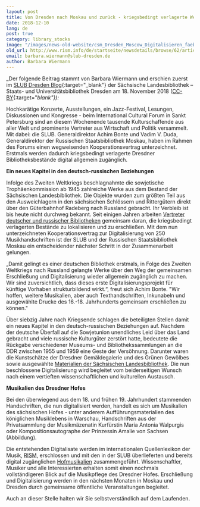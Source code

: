 ```yaml
---
layout: post
title: Von Dresden nach Moskau und zurück - kriegsbedingt verlagerte Werke aus der SLUB werden digitalisiert
date: 2018-12-10
lang: de
post: true
category: library_stocks
image: "/images/news-old-website/csm_Dresden_Moscow_Digitalisieren_faeb42933c.jpg"
old_url: http://www.rism.info/de/startseite/newsdetails/browse/62/article/64/from-dresden-to-moscow-and-back-works-from-the-slub-relocated-during-the-war-will-be-digitized.html
email: barbara.wiermann@slub-dresden.de
author: Barbara Wiermann
---
```



_Der folgende Beitrag stammt von Barbara Wiermann und erschien zuerst im [SLUB Dresden Blog](https://blog.slub-dresden.de/beitrag/2018/11/18/von-dresden-nach-moskau-und-zurueck-kriegsbedingt-verlagerte-werke-aus-der-slub-werden-digitalisier/){:target="_blank"} der Sächsische Landesbibliothek – Staats- und Universitätsbibliothek Dresden am 18. November 2018 ([CC-BY](http://creativecommons.org/licenses/by/4.0/){:target="_blank"}):_

Hochkarätige Konzerte, Ausstellungen, ein Jazz-Festival, Lesungen, Diskussionen und Kongresse - beim International Cultural Forum in Sankt Petersburg sind an diesem Wochenende tausende Kulturschaffende aus aller Welt und prominente Vertreter aus Wirtschaft und Politik versammelt. Mit dabei: die SLUB. Generaldirektor Achim Bonte und Vadim V. Duda, Generaldirektor der Russischen Staatsbibliothek Moskau, haben im Rahmen des Forums einen wegweisenden Kooperationsvertrag unterzeichnet. Erstmals werden dadurch kriegsbedingt verlagerte Dresdner Bibliotheksbestände digital allgemein zugänglich.

**Ein neues Kapitel in den deutsch-russischen Beziehungen**

Infolge des Zweiten Weltkriegs beschlagnahmte die sowjetische Trophäenkommission ab 1945 zahlreiche Werke aus dem Bestand der Sächsischen Landesbibliothek. Die Objekte wurden zum größten Teil aus den Ausweichlagern in den sächsischen Schlössern und Rittergütern direkt über den Güterbahnhof Radeberg nach Russland gebracht. Ihr Verbleib ist bis heute nicht durchweg bekannt. Seit einigen Jahren arbeiten [Vertreter deutscher und russischer Bibliotheken](https://www.preussischer-kulturbesitz.de/schwerpunkte/kooperationen/deutsch-russischer-bibliotheksdialog.html) gemeinsam daran, die kriegsbedingt verlagerten Bestände zu lokalisieren und zu erschließen. Mit dem nun unterzeichneten Kooperationsvertrag zur Digitalisierung von 250 Musikhandschriften ist der SLUB und der Russischen Staatsbibliothek Moskau ein entscheidender nächster Schritt in der Zusammenarbeit gelungen.

„Damit gelingt es einer deutschen Bibliothek erstmals, in Folge des Zweiten Weltkriegs nach Russland gelangte Werke über den Weg der gemeinsamen Erschließung und Digitalisierung wieder allgemein zugänglich zu machen. Wir sind zuversichtlich, dass dieses erste Digitalisierungsprojekt für künftige Vorhaben strukturbildend wirkt.“, freut sich Achim Bonte. "Wir hoffen, weitere Musikalien, aber auch Texthandschriften, Inkunabeln und ausgewählte Drucke des 16.-18. Jahrhunderts gemeinsam erschließen zu können."

Über siebzig Jahre nach Kriegsende schlagen die beteiligten Stellen damit ein neues Kapitel in den deutsch-russischen Beziehungen auf. Nachdem der deutsche Überfall auf die Sowjetunion unendliches Leid über das Land gebracht und viele russische Kulturgüter zerstört hatte, bedeutete die Rückgabe verschiedener Museums- und Bibliothekssammlungen an die DDR zwischen 1955 und 1959 eine Geste der Versöhnung. Darunter waren die Kunstschätze der Dresdner Gemäldegalerie und des Grünen Gewölbes sowie ausgewählte [Materialien der Sächsischen Landesbibliothek](http://nbn-resolving.de/urn:nbn:de:bsz:14-ds-1228924199911-36977). Die nun beschlossene Digitalisierung wird begleitet vom beiderseitigen Wunsch nach einem vertieften wissenschaftlichen und kulturellen Austausch.

**Musikalien des Dresdner Hofes**

Bei den überwiegend aus dem 18. und frühen 19. Jahrhundert stammenden Handschriften, die nun digitalisiert werden, handelt es sich um Musikalien des sächsischen Hofes - unter anderem Aufführungsmaterialien des königlichen Musiklebens in Warschau, Handschriften aus der Privatsammlung der Musikmäzenatin Kurfürstin Maria Antonia Walpurgis oder Kompositionsautographe der Prinzessin Amalie von Sachsen (Abbildung).

Die entstehenden Digitalisate werden im internationalen Quellenlexikon der Musik, [RISM](https://opac.rism.info/index.php?id=15), erschlossen und mit den in der SLUB überlieferten und bereits digital zugänglichen [Hofmusikalien](https://hofmusik.slub-dresden.de/) zusammengeführt. Wissenschaftler, Musiker und alle Interessierten erhalten somit einen nochmals vollständigeren Blick auf die Musikpflege des Dresdner Hofes. Erschließung und Digitalisierung werden in den nächsten Monaten in Moskau und Dresden durch gemeinsame öffentliche Veranstaltungen begleitet.

Auch an dieser Stelle halten wir Sie selbstverständlich auf dem Laufenden.

<script type="text/javascript">var switchTo5x=true;</script><script type="text/javascript" src="http://w.sharethis.com/button/buttons.js"></script><script type="text/javascript">stLight.options({publisher: "9b601438-1ce1-49d8-bfd7-9cff5df54c17", doNotHash: false, doNotCopy: false, hashAddressBar: false});</script>